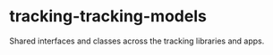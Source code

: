 <h1>tracking-tracking-models</h1>

Shared interfaces and classes across the tracking libraries and apps.
